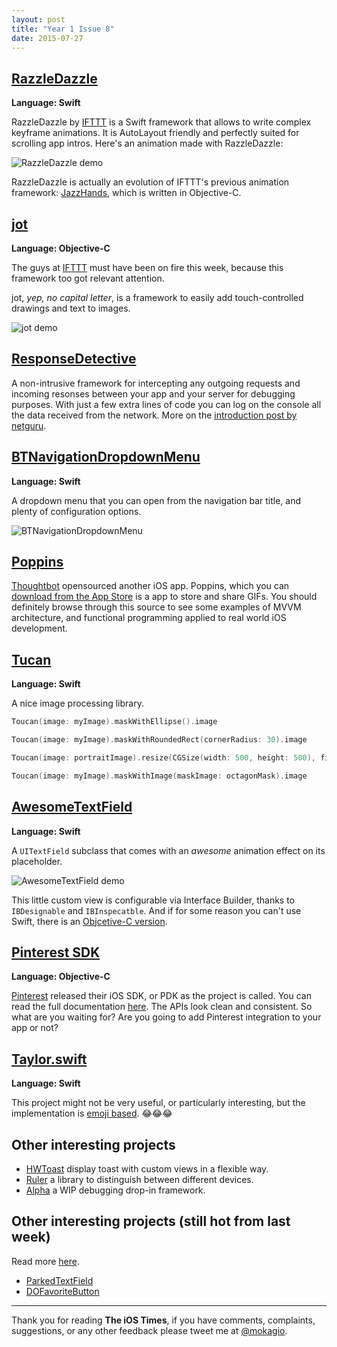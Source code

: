 ```yaml
---
layout: post
title: "Year 1 Issue 8"
date: 2015-07-27
---
```


## [RazzleDazzle](https://github.com/IFTTT/RazzleDazzle)

**Language: Swift**

RazzleDazzle by [IFTTT](https://ifttt.com/) is a Swift framework that allows to write complex keyframe animations. It is AutoLayout friendly and perfectly suited for scrolling app intros. Here's an animation made with RazzleDazzle:

![RazzleDazzle demo](https://raw.githubusercontent.com/IFTTT/RazzleDazzle/master/Example/Docs/razzledazzle-demo.gif)

RazzleDazzle is actually an evolution of IFTTT's previous animation framework: [JazzHands](https://github.com/IFTTT/JazzHands), which is written in Objective-C.

## [jot](https://github.com/IFTTT/jot)

**Language: Objective-C**

The guys at [IFTTT](https://ifttt.com/) must have been on fire this week, because this framework too got relevant attention.

jot, _yep, no capital letter_, is a framework to easily add touch-controlled drawings and text to images.

![jot demo](https://raw.githubusercontent.com/IFTTT/jot/master/Docs/jot-demo.gif)

## [ResponseDetective](https://github.com/netguru/ResponseDetective)

A non-intrusive framework for intercepting any outgoing requests and incoming resonses between your app and your server for debugging purposes. With just a few extra lines of code you can log on the console all the data received from the network. More on the [introduction post by netguru](https://netguru.co/blog/response-detective-ios-open-source).

## [BTNavigationDropdownMenu](https://github.com/PhamBaTho/BTNavigationDropdownMenu)

**Language: Swift**

A dropdown menu that you can open from the navigation bar title, and plenty of configuration options.

![BTNavigationDropdownMenu](https://raw.githubusercontent.com/PhamBaTho/BTNavigationDropdownMenu/master/Assets/Demo.gif)

## [Poppins](https://github.com/thoughtbot/Poppins)

[Thoughtbot](https://www.thoughtbot.com) opensourced another iOS app. Poppins, which you can [download from the App Store](https://itunes.apple.com/us/app/poppins/id978854068?mt=8) is a app to store and share GIFs. You should definitely browse through this source to see some examples of MVVM architecture, and functional programming applied to real world iOS development.

## [Tucan](https://github.com/gavinbunney/Toucan)

**Language: Swift**

A nice image processing library.

```swift
Toucan(image: myImage).maskWithEllipse().image

Toucan(image: myImage).maskWithRoundedRect(cornerRadius: 30).image

Toucan(image: portraitImage).resize(CGSize(width: 500, height: 500), fitMode: Toucan.Resize.FitMode.Crop).image

Toucan(image: myImage).maskWithImage(maskImage: octagonMask).image
```

## [AwesomeTextField](https://github.com/aleksandrshoshiashvili/AwesomeTextFieldSwift)

**Language: Swift**

A `UITextField` subclass that comes with an _awesome_ animation effect on its placeholder.

![AwesomeTextField demo](https://camo.githubusercontent.com/861af8f1658960de205e382b19a246c1dcd85791/687474703a2f2f6f6e656d6f72656170702e72752f61746578742f616669656c642e676966)

This little custom view is configurable via Interface Builder, thanks to `IBDesignable` and `IBInspecatble`. And if for some reason you can't use Swift, there is an [Objcetive-C version](https://github.com/NikoGenn/AwesomeTextField).

## [Pinterest SDK](https://github.com/pinterest/ios-pdk)

**Language: Objective-C**

[Pinterest](https://www.pinterest.com/) released their iOS SDK, or PDK as the project is called. You can read the full documentation [here](https://developers.pinterest.com/docs/sdks/ios/). The APIs look clean and consistent. So what are you waiting for? Are you going to add Pinterest integration to your app or not?

## [Taylor.swift](https://github.com/adrianblp/taylor.swift)

**Language: Swift**

This project might not be very useful, or particularly interesting, but the implementation is [emoji based](https://github.com/adrianblp/taylor.swift/blob/master/taylor.swift). 😂😂😂

## Other interesting projects

* [HWToast](https://github.com/ChatGame/HWToast) display toast with custom views in a flexible way.
* [Ruler](https://github.com/nixzhu/Ruler) a library to distinguish between different devices.
* [Alpha](https://github.com/Legoless/Alpha) a WIP debugging drop-in framework.

## Other interesting projects (still hot from last week)

Read more [here](http://theiostimes.com/year-01-issue-07).

* [ParkedTextField](https://github.com/gmertk/ParkedTextField)
* [DOFavoriteButton](https://github.com/okmr-d/DOFavoriteButton)

---

Thank you for reading **The iOS Times**, if you have comments, complaints, suggestions, or any other feedback please tweet me at [@mokagio](https://twitter.com/mokagio).
